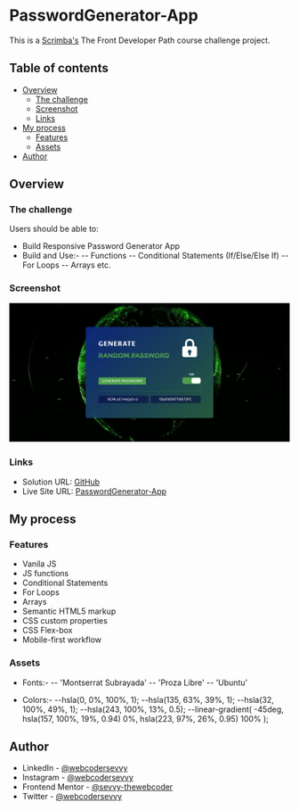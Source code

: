 # PasswordGenerator-App

This is a [Scrimba's](https://www.scrimba.com/) The Front Developer Path course challenge project.

## Table of contents

- [Overview](#overview)
  - [The challenge](#the-challenge)
  - [Screenshot](#screenshot)
  - [Links](#links)
- [My process](#my-process)
  - [Features](#features)
  - [Assets](#assets)
- [Author](#author)


## Overview

### The challenge

Users should be able to:

- Build Responsive Password Generator App
- Build and Use:-
-- Functions
-- Conditional Statements (If/Else/Else If)
-- For Loops
-- Arrays etc.

### Screenshot

![](./screenshot.png)


### Links

- Solution URL: [GitHub](https://github.com/sevvy-thewebcoder/password-generator-app)
- Live Site URL: [PasswordGenerator-App](https://basketball-scorecounter.netlify.app/)

## My process

### Features

- Vanila JS
- JS functions
- Conditional Statements
- For Loops
- Arrays
- Semantic HTML5 markup
- CSS custom properties
- CSS Flex-box
- Mobile-first workflow

### Assets

- Fonts:-
-- 'Montserrat Subrayada'
-- 'Proza Libre'
-- 'Ubuntu'

- Colors:-
--hsla(0, 0%, 100%, 1);
--hsla(135, 63%, 39%, 1);
--hsla(32, 100%, 49%, 1);
--hsla(243, 100%, 13%, 0.5);
--linear-gradient(
  -45deg, 
  hsla(157, 100%, 19%, 0.94) 0%, 
  hsla(223, 97%, 26%, 0.95) 100%
);


## Author

- LinkedIn - [@webcodersevvy](https://www.linkedin.com/in/webcodersevvy/)
- Instagram - [@webcodersevvy](https://www.instagram.com/webcodersevvy/)
- Frontend Mentor - [@sevvy-thewebcoder](https://www.frontendmentor.io/profile/sevvy-thewebcodersevvy/)
- Twitter - [@webcodersevvy](https://www.twitter.com/webcodersevvy/)